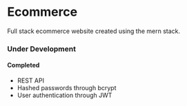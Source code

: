 # Ecommerce

Full stack ecommerce website created using the mern stack.

### Under Development

#### Completed

- REST API
- Hashed passwords through bcrypt
- User authentication through JWT
